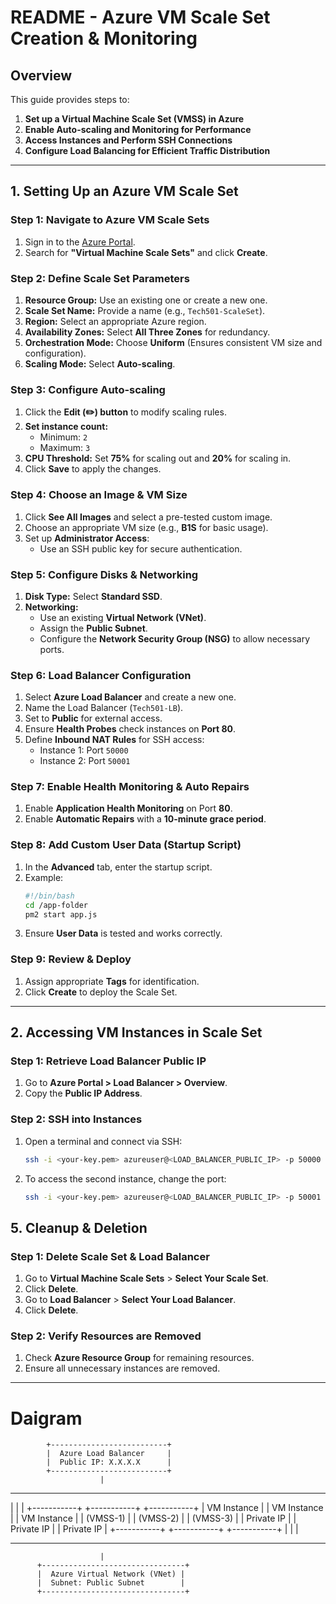# README - Azure VM Scale Set Creation & Monitoring

## **Overview**

This guide provides steps to:

1. **Set up a Virtual Machine Scale Set (VMSS) in Azure**
2. **Enable Auto-scaling and Monitoring for Performance**
3. **Access Instances and Perform SSH Connections**
4. **Configure Load Balancing for Efficient Traffic Distribution**

---

## **1. Setting Up an Azure VM Scale Set**

### **Step 1: Navigate to Azure VM Scale Sets**

1. Sign in to the [Azure Portal](https://portal.azure.com).
2. Search for **"Virtual Machine Scale Sets"** and click **Create**.

### **Step 2: Define Scale Set Parameters**

1. **Resource Group:** Use an existing one or create a new one.
2. **Scale Set Name:** Provide a name (e.g., `Tech501-ScaleSet`).
3. **Region:** Select an appropriate Azure region.
4. **Availability Zones:** Select **All Three Zones** for redundancy.
5. **Orchestration Mode:** Choose **Uniform** (Ensures consistent VM size and configuration).
6. **Scaling Mode:** Select **Auto-scaling**.

### **Step 3: Configure Auto-scaling**

1. Click the **Edit (✏️) button** to modify scaling rules.
2. **Set instance count:**
   - Minimum: `2`
   - Maximum: `3`
3. **CPU Threshold:** Set **75%** for scaling out and **20%** for scaling in.
4. Click **Save** to apply the changes.

### **Step 4: Choose an Image & VM Size**

1. Click **See All Images** and select a pre-tested custom image.
2. Choose an appropriate VM size (e.g., **B1S** for basic usage).
3. Set up **Administrator Access**:
   - Use an SSH public key for secure authentication.

### **Step 5: Configure Disks & Networking**

1. **Disk Type:** Select **Standard SSD**.
2. **Networking:**
   - Use an existing **Virtual Network (VNet)**.
   - Assign the **Public Subnet**.
   - Configure the **Network Security Group (NSG)** to allow necessary ports.

### **Step 6: Load Balancer Configuration**

1. Select **Azure Load Balancer** and create a new one.
2. Name the Load Balancer (`Tech501-LB`).
3. Set to **Public** for external access.
4. Ensure **Health Probes** check instances on **Port 80**.
5. Define **Inbound NAT Rules** for SSH access:
   - Instance 1: Port `50000`
   - Instance 2: Port `50001`

### **Step 7: Enable Health Monitoring & Auto Repairs**

1. Enable **Application Health Monitoring** on Port **80**.
2. Enable **Automatic Repairs** with a **10-minute grace period**.

### **Step 8: Add Custom User Data (Startup Script)**

1. In the **Advanced** tab, enter the startup script.
2. Example:
   ```bash
   #!/bin/bash
   cd /app-folder
   pm2 start app.js
   ```
3. Ensure **User Data** is tested and works correctly.

### **Step 9: Review & Deploy**

1. Assign appropriate **Tags** for identification.
2. Click **Create** to deploy the Scale Set.

---

## **2. Accessing VM Instances in Scale Set**

### **Step 1: Retrieve Load Balancer Public IP**

1. Go to **Azure Portal > Load Balancer > Overview**.
2. Copy the **Public IP Address**.

### **Step 2: SSH into Instances**

1. Open a terminal and connect via SSH:
   ```bash
   ssh -i <your-key.pem> azureuser@<LOAD_BALANCER_PUBLIC_IP> -p 50000
   ```
2. To access the second instance, change the port:

   ```bash
   ssh -i <your-key.pem> azureuser@<LOAD_BALANCER_PUBLIC_IP> -p 50001

   ```

## **5. Cleanup & Deletion**

### **Step 1: Delete Scale Set & Load Balancer**

1. Go to **Virtual Machine Scale Sets** > **Select Your Scale Set**.
2. Click **Delete**.
3. Go to **Load Balancer** > **Select Your Load Balancer**.
4. Click **Delete**.

### **Step 2: Verify Resources are Removed**

1. Check **Azure Resource Group** for remaining resources.
2. Ensure all unnecessary instances are removed.

---

# Daigram

            +--------------------------+
            |  Azure Load Balancer     |
            |  Public IP: X.X.X.X      |
            +--------------------------+
                        |

---

| | |
+-----------+    +-----------+ +-----------+
| VM Instance | | VM Instance | | VM Instance |
| (VMSS-1) | |  (VMSS-2) | | (VMSS-3) |
| Private IP | | Private IP | | Private IP |
+-----------+ +-----------+ +-----------+
| | |

---

                        |
          +--------------------------------+
          |  Azure Virtual Network (VNet) |
          |  Subnet: Public Subnet        |
          +--------------------------------+
